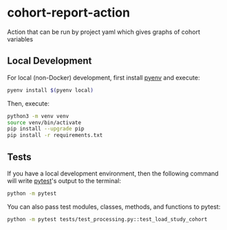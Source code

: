 # cohort-report-action
Action that can be run by project yaml which gives graphs of cohort variables

## Local Development

For local (non-Docker) development, first install [pyenv][] and execute:

```sh
pyenv install $(pyenv local)
```

Then, execute:

```sh
python3 -m venv venv
source venv/bin/activate
pip install --upgrade pip
pip install -r requirements.txt
```

## Tests

If you have a local development environment,
then the following command will write [pytest][]'s output to the terminal:

```sh
python -m pytest
```

You can also pass test modules, classes, methods, and functions to pytest:

```sh
python -m pytest tests/test_processing.py::test_load_study_cohort
```

[pyenv]: https://github.com/pyenv/pyenv
[pytest]: https://docs.pytest.org/en/stable/

